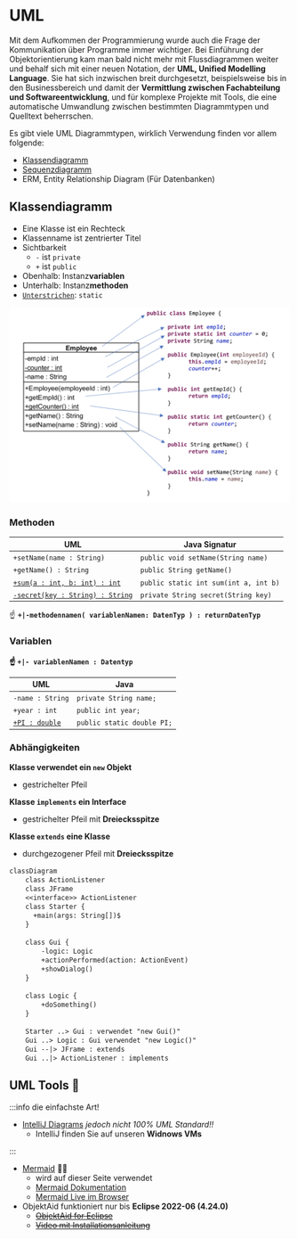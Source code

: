 # UML

Mit dem Aufkommen der Programmierung wurde auch die Frage der Kommunikation über Programme immer wichtiger. Bei Einführung der Objektorientierung kam man bald nicht mehr mit Flussdiagrammen weiter und behalf sich mit einer neuen Notation, der **UML, Unified Modelling Language**. Sie hat sich inzwischen breit durchgesetzt, beispielsweise bis in den Businessbereich und damit der **Vermittlung zwischen Fachabteilung und Softwareentwicklung**, und für komplexe Projekte mit Tools, die eine automatische Umwandlung zwischen bestimmten Diagrammtypen und Quelltext beherrschen.

Es gibt viele UML Diagrammtypen, wirklich Verwendung finden vor allem folgende:

- [Klassendiagramm](#Klassendiagramm)
- [Sequenzdiagramm](https://www.websequencediagrams.com/)
- ERM, Entity Relationship Diagram (Für Datenbanken)

## Klassendiagramm

<div class="container"><div class="row"><div class="col col--6">

- Eine Klasse ist ein Rechteck
- Klassenname ist zentrierter Titel
- Sichtbarkeit
  - `-` ist `private`
  - `+` ist `public`
- Obenhalb: Instanz**variablen**
- Unterhalb: Instanz**methoden**
- <u>`Unterstrichen`</u>: `static`

</div><div class="col col--6">

![](../img/class-to-uml.png)

</div></div></div>

### Methoden

| UML                                     | Java Signatur                         |
| --------------------------------------- | ------------------------------------- |
| `+setName(name : String)`               | `public void setName(String name)`    |
| `+getName() : String`                   | `public String getName()`             |
| <u>`+sum(a : int, b: int) : int`</u>    | `public static int sum(int a, int b)` |
| <u>`-secret(key : String) : String`</u> | `private String secret(String key)`   |

:point_up: **`+|-methodennamen( variablenNamen: DatenTyp ) : returnDatenTyp`**

### Variablen

**:point_up: `+|- variablenNamen : Datentyp`**

| UML                   | Java                       |
| --------------------- | -------------------------- |
| `-name : String`      | `private String name;`     |
| `+year : int`         | `public int year;`         |
| <u>`+PI : double`</u> | `public static double PI;` |

### Abhängigkeiten

<div class="container"><div class="row"><div class="col col--6">

**Klasse verwendet ein `new` Objekt**

- gestrichelter Pfeil

**Klasse `implements` ein Interface**

- gestrichelter Pfeil mit **Dreiecksspitze**

**Klasse `extends` eine Klasse**

- durchgezogener Pfeil mit **Dreiecksspitze**

</div><div class="col col--6">

```mermaid
classDiagram
    class ActionListener
    class JFrame
    <<interface>> ActionListener
    class Starter {
      +main(args: String[])$
    }

    class Gui {
        -logic: Logic
        +actionPerformed(action: ActionEvent)
        +showDialog()
    }

    class Logic {
        +doSomething()
    }

    Starter ..> Gui : verwendet "new Gui()"
    Gui ..> Logic : Gui verwendet "new Logic()"
    Gui --|> JFrame : extends
    Gui ..|> ActionListener : implements
```

</div></div></div>

## UML Tools :toolbox:

:::info die einfachste Art!

- [IntelliJ Diagrams](https://www.jetbrains.com/help/idea/class-diagram.html) _jedoch nicht 100% UML Standard!!_
  - IntelliJ finden Sie auf unseren **Widnows VMs**

:::

- [Mermaid](https://mermaid.js.org/) :mermaid:
  - wird auf dieser Seite verwendet
  - [Mermaid Dokumentation](https://mermaid.js.org/syntax/classDiagram.html)
  - [Mermaid Live im Browser](https://mermaid.live)
- ObjektAid funktioniert nur bis **Eclipse 2022-06 (4.24.0)**
  - [<s>ObjektAid for Eclipse</s>](https://github.com/AbbaouiAmine/objectAidArchive)
  - [<s>Video mit Installationsanleitung</s>](https://www.youtube.com/watch?v=UtSRX9swc1w)
